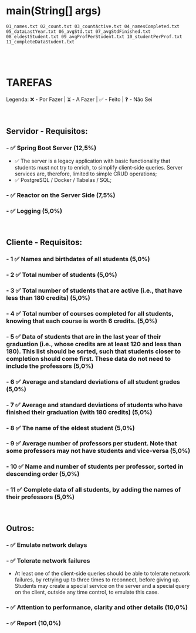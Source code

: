 # main(String[] args)

```shell
01_names.txt 02_count.txt 03_countActive.txt 04_namesCompleted.txt 05_dataLastYear.txt 06_avgStd.txt 07_avgStdFinished.txt 08_eldestStudent.txt 09_avgProfPerStudent.txt 10_studentPerProf.txt 11_completeDataStudent.txt
```

<br>

<br>

# TAREFAS

Legenda: ❌ - Por Fazer | ⏳ - A Fazer | ✅ - Feito | ❓ - Não Sei

<br>

## Servidor - Requisitos:

### - ✅ Spring Boot Server (12,5%)
- ✅ The server is a legacy application with basic functionality that students must not try
  to enrich, to simplify client-side queries. Server services are, therefore, limited to
  simple CRUD operations;
- ✅ PostgreSQL / Docker / Tabelas / SQL;


### - ✅ Reactor on the Server Side (7,5%)

### - ✅ Logging (5,0%)

<br>

## Cliente - Requisitos:

### - 1 ✅ Names and birthdates of all students (5,0%)

### - 2 ✅ Total number of students (5,0%)

### - 3 ✅ Total number of students that are active (i.e., that have less than 180 credits) (5,0%)

### - 4 ✅ Total number of courses completed for all students, knowing that each course is worth 6 credits. (5,0%)

### - 5 ✅ Data of students that are in the last year of their graduation (i.e., whose credits are at least 120 and less than 180). This list should be sorted, such that students closer to completion should come first. These data do not need to include the professors (5,0%)

### - 6 ✅ Average and standard deviations of all student grades (5,0%)

### - 7 ✅ Average and standard deviations of students who have finished their graduation (with 180 credits) (5,0%)

### - 8 ✅ The name of the eldest student (5,0%)

### - 9 ✅ Average number of professors per student. Note that some professors may not have students and vice-versa (5,0%)

### - 10 ✅ Name and number of students per professor, sorted in descending order (5,0%)

### - 11 ✅ Complete data of all students, by adding the names of their professors (5,0%)

<br>

## Outros:

### - ✅ Emulate network delays

### - ✅ Tolerate network failures
- At least one of the client-side queries should be able to tolerate network failures, by
  retrying up to three times to reconnect, before giving up. Students may create a
  special service on the server and a special query on the client, outside any time
  control, to emulate this case.

### - ✅ Attention to performance, clarity and other details (10,0%)

### - ✅ Report (10,0%)

<br>

